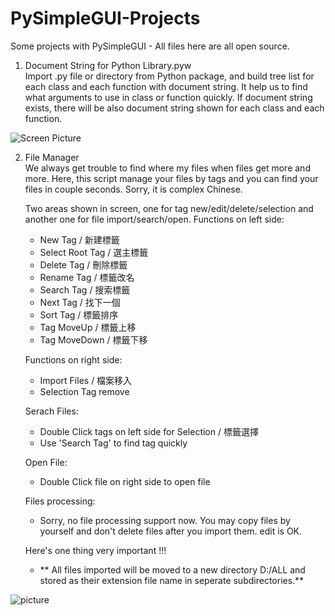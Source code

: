 # PySimpleGUI-Projects
Some projects with PySimpleGUI - All files here are all open source.

1. Document String for Python Library.pyw <br>
   Import .py file or directory from Python package, and build tree list for each class and each function with document string.
   It help us to find what arguments to use in class or function quickly.
   If document string exists, there will be also document string shown for each class and each function.
   
![Screen Picture](https://github.com/jason990420/PySimpleGUI-Projects/blob/master/pictures/Document%20String%20for%20Python%20Library.jpg)

2. File Manager<br>
   We always get trouble to find where my files when files get more and more.
   Here, this script manage your files by tags and you can find your files in couple seconds.
   Sorry, it is complex Chinese.
   
   Two areas shown in screen, one for tag new/edit/delete/selection and another one for file import/search/open.
   Functions on left side:
     - New Tag / 新建標籤
     - Select Root Tag / 選主標籤
     - Delete Tag / 刪除標籤
     - Rename Tag / 標籤改名
     - Search Tag / 搜索標籤
     - Next Tag / 找下一個
     - Sort Tag / 標籤排序
     - Tag MoveUp / 標籤上移
     - Tag MoveDown / 標籤下移
     
   Functions on right side:
     - Import Files / 檔案移入
     - Selection Tag remove
    
   Serach Files:
     - Double Click tags on left side for Selection / 標籤選擇
     - Use 'Search Tag' to find tag quickly
   
   Open File:
     - Double Click file on right side to open file
   
   Files processing:
     - Sorry, no file processing support now. You may copy files by yourself and don't delete files after you import them. edit is OK.
     
   Here's one thing very important !!!
     - ** All files imported will be moved to a new directory D:/ALL and stored as their extension file name in seperate subdirectories.**
     
![picture](https://github.com/jason990420/PySimpleGUI-Projects/blob/master/pictures/File_Manager.jpg)
